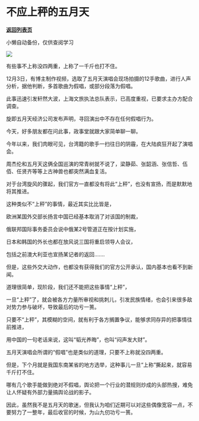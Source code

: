 # 不应上秤的五月天

[**返回列表页**](/gzh/政事堂2019)

小懒自动备份，仅供查阅学习

![](https://mmbiz.qpic.cn/mmbiz_jpg/rxhS23yu8cMqaCIz8dFyK5BarmRTFZr2j5zN3icjiafCe4YfTydoYG8jnVuZrI2Nsd4ribjyia1DO8EUmeq5dpb7fg/640?wx_fmt=jpeg&from;=appmsg)

有些事不上称没四两重，上称了一千斤也打不住。  

12月3日，有博主制作视频，选取了五月天演唱会现场拍摄的12手歌曲，进行人声分析，据他判断，多首歌曲为假唱，或部分段落为假唱。

此事迅速引发轩然大波，上海文旅执法总队表示，已高度重视，已要求主办方配合调查。

旋即五月天经济公司发布声明，寻回演出中不存在任何假唱行为。  

今天，好多朋友都在问此事，政事堂就跟大家简单聊一聊。

今年以来，我们肉眼可见，台湾籍的歌手一扫往日的阴霾，在大陆疯狂开起了演唱会。

周杰伦和五月天这俩全国巡演的常青树就不说了，梁静茹、张韶涵、张信哲、伍佰、任贤齐等等上古神兽也都突然满血复活。

对于台湾旋风的骤起，我们官方一直都没有将此“上秤”，也没有宣扬，而是默默地将其推进。

这种类似不“上秤”的事情，最近其实比比皆是，

欧洲某国外交部长扬言中国已经基本取消了对该国的制裁，  

俄联邦国际事务委员会说中俄某2号管道正在按计划实施，

日本和韩国的外长也都在放风说三国将重启领导人会议，

包括之前澳大利亚也宣扬某记者的返回.......

但是，这些外交大动作，也都没有获得我们的官方公开承认，国内基本也看不到新闻。

道理很简单，现阶段，我们还不能把这些事情“上秤”，  

一旦“上秤”了，就会被各方力量所审视和挑刺儿，引发民族情绪，也会引来很多敌对势力参与破坏，导致最后的功亏一篑。  

只要不“上秤”，其模糊的空间，就有利于各方搁置争议，能够求同存异的把事情往前推进，

用中国的一句老话来说，这叫“韬光养晦”，也叫“闷声发大财”。

五月天演唱会所谓的“假唱”也是类似的道理，只要不上称就没四两重。

但是，下个月就是我国东南某省的地方选举，这种事儿一旦“上称”撕起来，就容易千斤打不住。

哪有几个歌手能做到绝对不假唱，舆论把一个行业的潜规则炒成的头部热搜，难免让人怀疑有外部力量搞舆论战的影子。

因此，虽然我不是五月天的歌迷，但我认为咱们近期可以对这些偶像宽容一点，不要努力了一整年，最后收官的时候，为山九仞功亏一篑。

